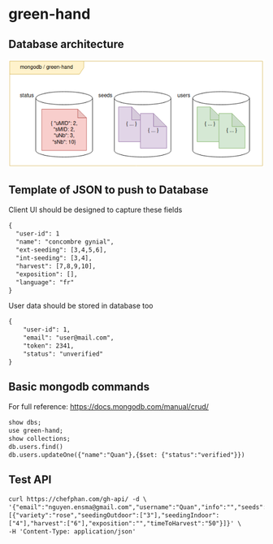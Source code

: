 # green-hand

## Database architecture

![Architecture of Database](../resources/green-hands-DB.png)

## Template of JSON to push to Database
Client UI should be designed to capture these fields
```
{
  "user-id": 1
  "name": "concombre gynial",
  "ext-seeding": [3,4,5,6],
  "int-seeding": [3,4],
  "harvest": [7,8,9,10],
  "exposition": [],
  "language": "fr"
}
```

User data should be stored in database too
```
{
    "user-id": 1,
    "email": "user@mail.com",
    "token": 2341,
    "status": "unverified"
}
```
## Basic mongodb commands

For full reference: https://docs.mongodb.com/manual/crud/

```
show dbs;
use green-hand;
show collections;
db.users.find()
db.users.updateOne({"name":"Quan"},{$set: {"status":"verified"}})
```

## Test API

```
curl https://chefphan.com/gh-api/ -d \
'{"email":"nguyen.ensma@gmail.com","username":"Quan","info":"","seeds":[{"variety":"rose","seedingOutdoor":["3"],"seedingIndoor":["4"],"harvest":["6"],"exposition":"","timeToHarvest":"50"}]}' \
-H 'Content-Type: application/json'
```